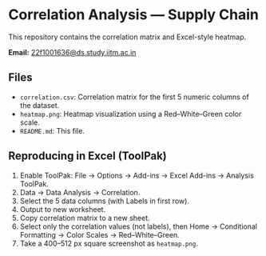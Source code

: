 # Correlation Analysis — Supply Chain
This repository contains the correlation matrix and Excel-style heatmap.

**Email:** 22f1001636@ds.study.iitm.ac.in

## Files
- `correlation.csv`: Correlation matrix for the first 5 numeric columns of the dataset.
- `heatmap.png`: Heatmap visualization using a Red–White–Green color scale.
- `README.md`: This file.

## Reproducing in Excel (ToolPak)
1. Enable ToolPak: File → Options → Add-ins → Excel Add-ins → Analysis ToolPak.
2. Data → Data Analysis → Correlation.
3. Select the 5 data columns (with Labels in first row).
4. Output to new worksheet.
5. Copy correlation matrix to a new sheet.
6. Select only the correlation values (not labels), then Home → Conditional Formatting → Color Scales → Red–White–Green.
7. Take a 400–512 px square screenshot as `heatmap.png`.
